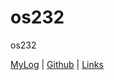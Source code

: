 # os232
os232

[MyLog](https://aryudaokta.github.io/os232/TXT/mylog.txt) | [Github](https://aryudaokta.github.io/os232/) | [Links](https://aryudaokta.github.io/os232/LINKS/)
